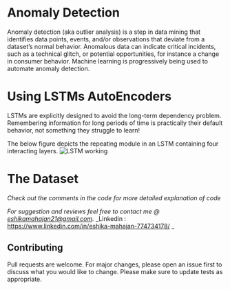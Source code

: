 # Anomaly Detection
Anomaly detection (aka outlier analysis) is a step in data mining that identifies data points, events, and/or observations that deviate from a dataset’s normal behavior. Anomalous data can indicate critical incidents, such as a technical glitch, or potential opportunities, for instance a change in consumer behavior. Machine learning is progressively being used to automate anomaly detection.


# Using LSTMs AutoEncoders
LSTMs are explicitly designed to avoid the long-term dependency problem. Remembering information for long periods of time is practically their default behavior, not something they struggle to learn!


The below figure depicts the repeating module in an LSTM containing four interacting layers.
![LSTM working](https://colah.github.io/posts/2015-08-Understanding-LSTMs/img/LSTM3-chain.png)

# The Dataset


_Check out the comments in the code for more detailed explanation of code_

_For suggestion and reviews feel free to contact me  @ eshikamahajan21@gmail.com._
_Linkedin : https://www.linkedin.com/in/eshika-mahajan-774734178/ _


## Contributing
Pull requests are welcome. For major changes, please open an issue first to discuss what you would like to change. Please make sure to update tests as appropriate.
